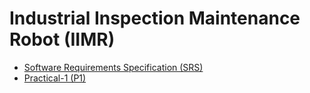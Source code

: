 # Industrial Inspection Maintenance Robot (IIMR)
- [Software Requirements Specification (SRS)](https://docs.google.com/document/d/1eE-1jKDBQ63lgWTxEkcUEU_6umB_hk25KCoOoRWT8LQ/edit?usp=sharing)
- [Practical-1 (P1)](https://docs.google.com/presentation/d/1LeiNBnLf9nmkmkYebRCkDY2-v8wFG3ed/edit?usp=drive_link&ouid=100146125382916129652&rtpof=true&sd=true)
